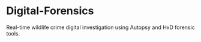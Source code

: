 # Digital-Forensics
Real-time wildlife crime digital investigation using Autopsy and HxD forensic tools.
